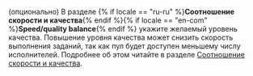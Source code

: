 
(опционально) В разделе {% if locale == "ru-ru" %}**Соотношение скорости и качества**{% endif %}{% if locale == "en-com" %}**Speed/quality balance**{% endif %} укажите желаемый уровень качества. Повышение уровня качества может снизить скорость выполнения заданий, так как пул будет доступен меньшему числу исполнителей. Подробнее об этом читайте в разделе [Соотношение скорости и качества](../../../../concepts/adjust.md).
